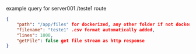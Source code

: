 example query for server001 /teste1 route

```json
{
	"path": "/app/files" for dockerized, any other folder if not dockerized,
	"filename": "teste1" .csv format automatically added,
	"lines": 1000,
	"getFile": false get file stream as http response
}
```

